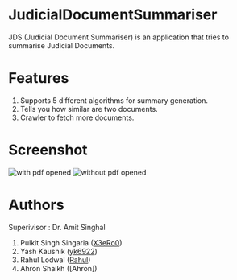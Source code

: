 # JudicialDocumentSummariser
JDS (Judicial Document Summariser) is an application that tries to summarise Judicial Documents.

# Features
 1. Supports 5 different algorithms for summary generation.
 2. Tells you how similar are two documents.
 3. Crawler to fetch more documents.

# Screenshot
![with pdf opened](https://gcdnb.pbrd.co/images/HjJq4Yn7wvJG.png?o=1)
![without pdf opened](https://gcdnb.pbrd.co/images/eK0ZYSse6OhZ.png?o=1)
# Authors
 Superivisor : Dr. Amit Singhal

 1. Pulkit Singh Singaria ([X3eRo0](https://x3ero0.tech/))
 2. Yash Kaushik ([yk6922](https://github.com/yk6922))
 3. Rahul Lodwal ([Rahul](https://www.linkedin.com/in/rahul-lodwal-939260177/?originalSubdomain=in))
 4. Ahron Shaikh ([Ahron])
